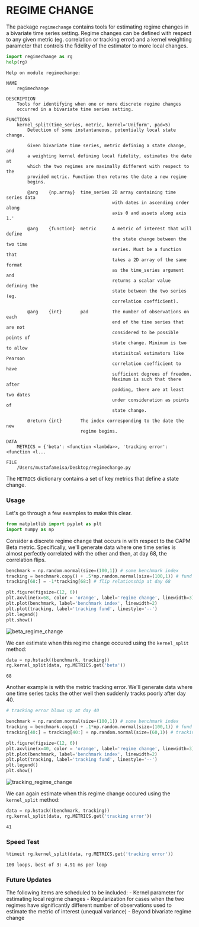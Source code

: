 
# REGIME CHANGE

The package `regimechange` contains tools for estimating regime changes in a bivariate time series setting. Regime changes can be defined with respect to any given metric (eg. correlation or tracking error) and a kernel weighting parameter that controls the fidelity of the estimator to more local changes.

```python
import regimechange as rg
help(rg)
```

    Help on module regimechange:
    
    NAME
        regimechange
    
    DESCRIPTION
        Tools for identifying when one or more discrete regime changes
        occurred in a bivariate time series setting.
    
    FUNCTIONS
        kernel_split(time_series, metric, kernel='Uniform', pad=5)
            Detection of some instantaneous, potentially local state change.
            
            Given bivariate time series, metric defining a state change, and
            a weighting kernel defining local fidelity, estimates the date at
            which the two regimes are maximally different with respect to the
            provided metric. Function then returns the date a new regime
            begins.
            
            @arg    {np.array}  time_series 2D array containing time series data
                                            with dates in ascending order along
                                            axis 0 and assets along axis 1.'
            
            @arg    {function}  metric      A metric of interest that will define
                                            the state change between the two time
                                            series. Must be a function that
                                            takes a 2D array of the same format
                                            as the time_series argument and
                                            returns a scalar value defining the
                                            state between the two series (eg.
                                            correlation coefficient).
            
            @arg    {int}       pad         The number of observations on each
                                            end of the time series that are not
                                            considered to be possible points of
                                            state change. Minimum is two to allow
                                            statisitcal estimators like Pearson
                                            correlation coefficient to have
                                            sufficient degrees of freedom.
                                            Maximum is such that there after
                                            padding, there are at least two dates
                                            under consideration as points of
                                            state change.
            
            @return {int}       The index corresponding to the date the new
                                regime begins.
    
    DATA
        METRICS = {'beta': <function <lambda>>, 'tracking error': <function <l...
    
    FILE
        /Users/mustafameisa/Desktop/regimechange.py
    
    

The `METRICS` dictionary contains a set of key metrics that define a state change.

### Usage

Let's go through a few examples to make this clear.

```python
from matplotlib import pyplot as plt
import numpy as np
```

Consider a discrete regime change that occurs in with respect to the CAPM Beta metric. Specifically, we'll generate data where one time series is almost perfectly correlated with the other and then, at day 68, the correlation flips.


```python
benchmark = np.random.normal(size=(100,1)) # some benchmark index
tracking = benchmark.copy() + .5*np.random.normal(size=(100,1)) # fund tracking benchmark
tracking[68:] = -1*tracking[68:] # flip relationship at day 68

plt.figure(figsize=(12, 6))
plt.axvline(x=68, color = 'orange', label='regime change', linewidth=3)
plt.plot(benchmark, label='benchmark index', linewidth=2)
plt.plot(tracking, label='tracking fund', linestyle='--')
plt.legend()
plt.show()
```


![beta_regime_change](https://cloud.githubusercontent.com/assets/13667067/24891341/1822beee-1e2a-11e7-8185-a3e65f0eb18e.png)


We can estimate when this regime change occured using the `kernel_split` method:

```python
data = np.hstack((benchmark, tracking))
rg.kernel_split(data, rg.METRICS.get('beta'))
```


    68



Another example is with the metric tracking error. We'll generate data where one time series tacks the other well then suddenly tracks poorly after day 40.


```python
# tracking error blows up at day 40

benchmark = np.random.normal(size=(100,1)) # some benchmark index
tracking = benchmark.copy() + .1*np.random.normal(size=(100,1)) # fund tracking benchmark
tracking[40:] = tracking[40:] + np.random.normal(size=(60,1)) # tracking error blows up at day 40

plt.figure(figsize=(12, 6))
plt.axvline(x=40, color = 'orange', label='regime change', linewidth=3)
plt.plot(benchmark, label='benchmark index', linewidth=2)
plt.plot(tracking, label='tracking fund', linestyle='--')
plt.legend()
plt.show()
```


![tracking_regime_change](https://cloud.githubusercontent.com/assets/13667067/24891342/1833b410-1e2a-11e7-99b9-88ff995825b5.png)


We can again estimate when this regime change occured using the `kernel_split` method:

```python
data = np.hstack((benchmark, tracking))
rg.kernel_split(data, rg.METRICS.get('tracking error'))
```




    41



### Speed Test


```python
%timeit rg.kernel_split(data, rg.METRICS.get('tracking error'))
```

    100 loops, best of 3: 4.91 ms per loop


### Future Updates

The following items are scheduled to be included:
    - Kernel parameter for estimating local regime changes
    - Regularization for cases when the two regimes have significantly different number of observations used to estimate the metric of interest (unequal variance)
    - Beyond bivariate regime change
